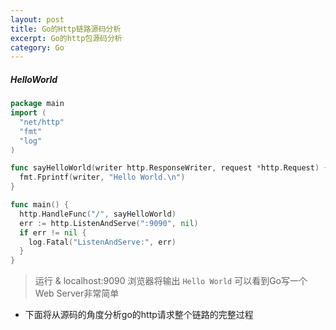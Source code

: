 ```yaml
---
layout: post
title: Go的Http链路源码分析
excerpt: Go的http包源码分析
category: Go
---
```


##### HelloWorld

```go
package main
import (
  "net/http"
  "fmt"
  "log"
)

func sayHelloWorld(writer http.ResponseWriter, request *http.Request) {
  fmt.Fprintf(writer, "Hello World.\n")
}

func main() {
  http.HandleFunc("/", sayHelloWorld)
  err := http.ListenAndServe(":9090", nil)
  if err != nil {
    log.Fatal("ListenAndServe:", err)
  }
}
```

> 运行 & localhost:9090 浏览器将输出 `Hello World` 可以看到Go写一个Web Server非常简单

- 下面将从源码的角度分析go的http请求整个链路的完整过程
